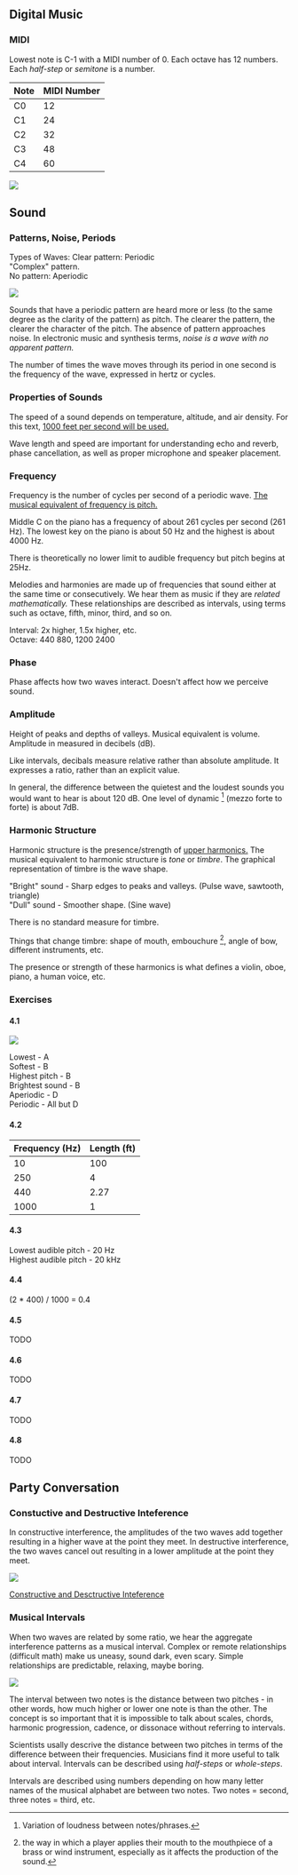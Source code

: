 ## Digital Music

### MIDI

Lowest note is C-1 with a MIDI number of 0. Each octave has 12 numbers. Each _half-step_ or _semitone_ is a number.

Note | MIDI Number
--- | ---
C0 | 12
C1 | 24
C2 | 32
C3 | 48
C4 | 60

![](./steps.png)

## Sound

### Patterns, Noise, Periods

Types of Waves:
Clear pattern: Periodic  
"Complex" pattern.  
No pattern: Aperiodic  

![](./patterntypes.png)

Sounds that have a periodic pattern are heard more or less (to the same degree as the clarity of the pattern) as pitch. The clearer the pattern, the clearer the character of the pitch. The absence of pattern approaches noise. In electronic music and synthesis terms, *noise is a wave with no apparent pattern.*  
  
The number of times the wave moves through its period in one second is the frequency of the wave, expressed in hertz or cycles.

### Properties of Sounds

The speed of a sound depends on temperature, altitude, and air density. For this text, <ins>1000 feet per second will be used.</ins>  
  
Wave length and speed are important for understanding echo and reverb, phase cancellation, as well as proper microphone and speaker placement.

### Frequency

Frequency is the number of cycles per second of a periodic wave. <ins>The musical equivalent of frequency is pitch.</ins>  
  
Middle C on the piano has a frequency of about 261 cycles per second (261 Hz). The lowest key on the piano is about 50 Hz and the highest is about 4000 Hz.  
  
There is theoretically no lower limit to audible frequency but pitch begins at 25Hz.  
  
Melodies and harmonies are made up of frequencies that sound either at the same time or consecutively. We hear them as music if they are *related mathematically.* These relationships are described as intervals, using terms such as octave, fifth, minor, third, and so on.
  
Interval: 2x higher, 1.5x higher, etc.  
Octave: 440 880, 1200 2400

### Phase

Phase affects how two waves interact. Doesn't affect how we perceive sound.

### Amplitude

Height of peaks and depths of valleys. Musical equivalent is volume. Amplitude in measured in decibels (dB).  
  
Like intervals, decibals measure relative rather than absolute amplitude. It expresses a ratio, rather than an explicit value.  
  
In general, the difference between the quietest and the loudest sounds you would want to hear is about 120 dB.
One level of dynamic [^1] (mezzo forte to forte) is about 7dB.

[^1]: Variation of loudness between notes/phrases.

### Harmonic Structure

Harmonic structure is the presence/strength of <ins>upper harmonics.</ins> The musical equivalent to harmonic
structure is _tone_ or _timbre_. The graphical representation of timbre is the wave shape.  
  
"Bright" sound - Sharp edges to peaks and valleys. (Pulse wave, sawtooth, triangle)  
"Dull" sound -  Smoother shape. (Sine wave)  
  
There is no standard measure for timbre.  
  
Things that change timbre: shape of mouth, embouchure [^2], angle of bow, different instruments, etc.  
  
The presence or strength of these harmonics is what defines a violin, oboe, piano, a human voice, etc.

[^2]: the way in which a player applies their mouth to the mouthpiece of a brass or wind instrument, especially as it affects the production of the sound.

### Exercises

#### 4.1

![](./4dot1.png)

Lowest - A  
Softest - B  
Highest pitch - B  
Brightest sound - B  
Aperiodic - D  
Periodic - All but D  
  
#### 4.2

Frequency (Hz) | Length (ft)
--- | ---
10 | 100 
250 | 4
440 | 2.27
1000 | 1

#### 4.3

Lowest audible pitch - 20 Hz  
Highest audible pitch - 20 kHz

#### 4.4
(2 * 400) / 1000 = 0.4
#### 4.5
TODO
#### 4.6
TODO
#### 4.7
TODO
#### 4.8
TODO

## Party Conversation

### Constuctive and Destructive Inteference

In constructive interference, the amplitudes of the two waves add together resulting in a higher wave at the point they meet. In destructive interference, the two waves cancel out resulting in a lower amplitude at the point they meet.

![](./inteference.png)

[Constructive and Desctructive Inteference](https://www.phys.uconn.edu/~gibson/Notes/Section5_2/Sec5_2.htm)

### Musical Intervals

When two waves are related by some ratio, we hear the aggregate interference patterns as a musical interval. Complex or remote relationships (difficult math) make us uneasy, sound dark, even scary. Simple relationships are predictable, relaxing, maybe boring.  

![](./inteferencefrequencies.png)

The interval between two notes is the distance between two pitches - in other words, how much higher or lower one note is than the other. The concept is so important that it is impossible to talk about scales, chords, harmonic progression, cadence, or dissonace without referring to intervals. 
  
Scientists usally descrive the distance between two pitches in terms of the difference between their frequencies. Musicians find it more useful to talk about interval. Intervals can be described using _half-steps_ or _whole-steps_.

Intervals are described using numbers depending on how many letter names of the musical alphabet are between two notes. Two notes = second, three notes = third, etc.

